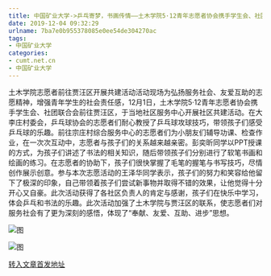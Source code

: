 ```yaml
---
title: 中国矿业大学->乒乓寄梦，书画传情——土木学院5·12青年志愿者协会携手学生会、社团联合会共同开展贾汪共建活动 | cumt.net.cn
date: 2019-12-04 09:32:29
urlname: 7ba7e0b955378085e0ee54de304270ac
tags: 
- 中国矿业大学
categories:
- cumt.net.cn
- 中国矿业大学
---
```

土木学院志愿者前往贾汪区开展共建活动活动现场为弘扬服务社会、友爱互助的志愿精神，增强青年学生的社会责任感，12月1日，土木学院5·12青年志愿者协会携手学生会、社团联合会前往贾汪区，于当地社区服务中心开展社区共建活动。在大李庄村委会，乒乓球协会的志愿者们耐心教授了乒乓球攻球技巧，带领孩子们感受乒乓球的乐趣。前往宗庄村综合服务中心的志愿者们为小朋友们辅导功课、检查作业，在一次次互动中，志愿者与孩子们的关系越来越亲密。彭奕昕同学以PPT授课的方式，为孩子们讲述了书法的相关知识，随后带领孩子们分别进行了软笔书画和绘画的练习。在志愿者的协助下，孩子们很快掌握了毛笔的握笔与书写技巧，尽情创作展示创意。参与本次志愿活动的王泽华同学表示，孩子们的努力和笑容给他留下了极深的印象，自己带领着孩子们尝试新事物并取得不错的效果，让他觉得十分开心又自豪。此次活动获得了各社区负责人的肯定与感谢，孩子们在快乐中学习，体会乒乓和书法的乐趣。此次活动加强了土木学院与贾汪区的联系，使志愿者们对服务社会有了更为深刻的感悟，体现了“奉献、友爱、互助、进步”思想。

![图](http://xwzx.cumt.edu.cn/_upload/article/images/f2/dc/7c37363f48e489aa76d6b98c17c3/b14b2086-0c44-467e-91b3-fd81a6df0b95.jpg)

![图](http://xwzx.cumt.edu.cn/_upload/article/images/f2/dc/7c37363f48e489aa76d6b98c17c3/74e1ec8d-ef77-4bf9-87c6-b27be8820ce2.jpg)

[转入文章首发地址](http://xwzx.cumt.edu.cn/6d/e1/c523a552417/page.htm)